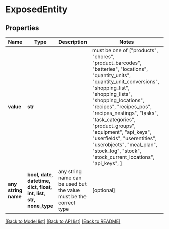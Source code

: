 # ExposedEntity


## Properties
Name | Type | Description | Notes
------------ | ------------- | ------------- | -------------
**value** | **str** |  |  must be one of ["products", "chores", "product_barcodes", "batteries", "locations", "quantity_units", "quantity_unit_conversions", "shopping_list", "shopping_lists", "shopping_locations", "recipes", "recipes_pos", "recipes_nestings", "tasks", "task_categories", "product_groups", "equipment", "api_keys", "userfields", "userentities", "userobjects", "meal_plan", "stock_log", "stock", "stock_current_locations", "api_keys", ]
**any string name** | **bool, date, datetime, dict, float, int, list, str, none_type** | any string name can be used but the value must be the correct type | [optional]

[[Back to Model list]](../README.md#documentation-for-models) [[Back to API list]](../README.md#documentation-for-api-endpoints) [[Back to README]](../README.md)


